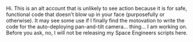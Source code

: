 Hi. This is an alt account that is unlikely to see action because it is for safe, functional code that doesn't blow up in your face (purposefully or otherwise).
It may see some use if I finally find the motovation to write the code for the auto-deploying pan-and-tilt camera... thing... I am working on. Before you ask,
no, I will not be releasing my Space Engineers scripts here.
